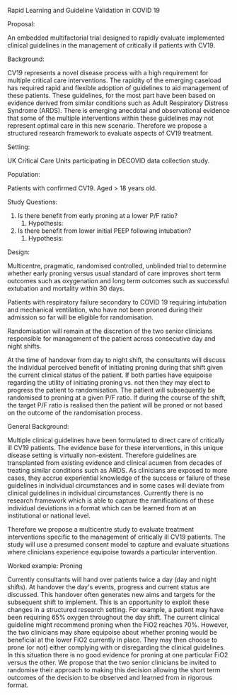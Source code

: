 Rapid Learning and Guideline Validation in COVID 19

Proposal:

An embedded multifactorial trial designed to rapidly evaluate implemented clinical guidelines in the management of critically ill patients with CV19.  

Background:

CV19 represents a novel disease process with a high requirement for multiple critical care interventions.  The rapidity of the emerging caseload has required rapid and flexible adoption of guidelines to aid management of these patients.  These guidelines, for the most part have been based on evidence derived from similar conditions such as Adult Respiratory Distress Syndrome (ARDS).  There is emerging anecdotal and observational evidence that some of the multiple interventions within these guidelines may not represent optimal care in this new scenario.  Therefore we propose a structured research framework to evaluate aspects of CV19 treatment.  



Setting:

UK Critical Care Units participating in DECOVID data collection study.

Population:

Patients with confirmed CV19.  Aged > 18 years old.



Study Questions:

1. Is there benefit from early proning at a lower P/F ratio?
   1. Hypothesis:
2. Is there benefit from lower initial PEEP following intubation?
   1. Hypothesis:



Design:

Multicentre, pragmatic, randomised controlled, unblinded trial to determine whether early proning versus usual standard of care improves short term outcomes such as oxygenation and long term outcomes such as successful extubation and mortality within 30 days.  

Patients with respiratory failure secondary to COVID 19 requiring intubation and mechanical ventilation, who have not been proned during their admission so far will be eligible for randomisation.  

Randomisation will remain at the discretion of the two senior clinicians responsible for management of the patient across consecutive day and night shifts. 

At the time of handover from day to night shift, the consultants will discuss the individual perceived benefit of initiating proning during that shift given the current clinical status of the patient.  If both parties have equipoise regarding the utility of initiating proning vs. not then they may elect to progress the patient to randomisation.  The patient will subsequently be randomised to proning at a given P/F ratio.  If during the course of the shift, the target P/F ratio is realised then the patient will be proned or not based on the outcome of the randomisation process.   



General Background:

Multiple clinical guidelines have been formulated to direct care of critically ill CV19 patients.  The evidence base for these interventions, in this unique disease setting is virtually non-existent.  Therefore guidelines are transplanted from existing evidence and clinical acumen from decades of treating similar conditions such as ARDS.  As clinicians are exposed to more cases, they accrue experiential knowledge of the success or failure of these guidelines in individual circumstances and in some cases will deviate from clinical guidelines in individual circumstances.  Currently there is no research framework which is able to capture the ramifications of these individual deviations in a format which can be learned from at an institutional or national level.  

Therefore we propose a multicentre study to evaluate treatment interventions specific to the management of critically ill CV19 patients.  The study will use a presumed consent model to capture and evaluate situations where clinicians experience equipoise towards a particular intervention.  

Worked example: Proning 

Currently consultants will hand over patients twice a day (day and night shifts).  At handover the day's events, progress and current status are discussed.  This handover often generates new aims and targets for the subsequent shift to implement.  This is an opportunity to exploit these changes in a structured research setting.  For example, a patient may have been requiring 65% oxygen throughout the day shift.  The current clinical guideline might recommend proning when the FiO2 reaches 70%.  However, the two clinicians may share equipoise about whether proning would be beneficial at the lower FiO2 currently in place.  They may then choose to prone (or not) either complying with or disregarding the clinical guidelines.  In this situation there is no good evidence for proning at one particular FiO2 versus the other.  We propose that the two senior clinicians be invited to randomise their approach to making this decision allowing the short term outcomes of the decision to be observed and learned from in rigorous format.

 
